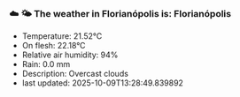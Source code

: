 ### ☁️ 🌤️  The weather in Florianópolis is: Florianópolis

- Temperature: 21.52°C
- On flesh: 22.18°C
- Relative air humidity: 94%
- Rain: 0.0 mm
- Description: Overcast clouds
- last updated: 2025-10-09T13:28:49.839892
